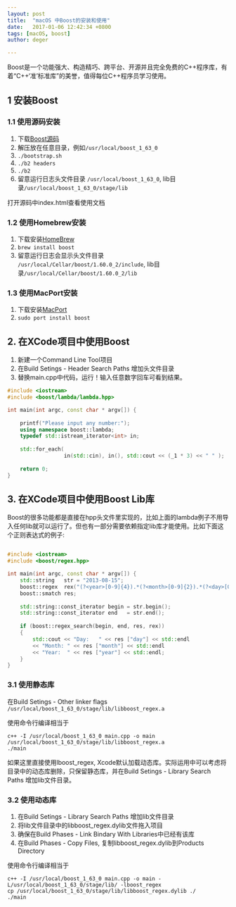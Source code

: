 ```yaml
---
layout: post
title:  "macOS 中Boost的安装和使用"
date:   2017-01-06 12:42:34 +0800
tags: [macOS, boost]
author: deger

---
```


Boost是一个功能强大、构造精巧、跨平台、开源并且完全免费的C++程序库，有着“C++‘准’标准库”的美誉，值得每位C++程序员学习使用。

## 1 安装Boost

### 1.1 使用源码安装

1. 下载[Boost源码](http://www.boost.org)
2. 解压放在任意目录，例如`/usr/local/boost_1_63_0`
3. `./bootstrap.sh `
4. `./b2 headers`
5. `./b2`
6. 留意运行日志头文件目录 `/usr/local/boost_1_63_0`, lib目录`/usr/local/boost_1_63_0/stage/lib`

打开源码中index.html查看使用文档

### 1.2 使用Homebrew安装

1. 下载安装[HomeBrew](http://brew.sh)
2. `brew install boost`
3. 留意运行日志会显示头文件目录 `/usr/local/Cellar/boost/1.60.0_2/include`, lib目录`/usr/local/Cellar/boost/1.60.0_2/lib`


### 1.3 使用MacPort安装

1. 下载安装[MacPort](https://www.macports.org/install.php)
2. `sudo port install boost`

## 2. 在XCode项目中使用Boost

1. 新建一个Command Line Tool项目
2. 在Build Setings - Header Search Paths 增加头文件目录
3. 替换main.cpp中代码，运行！输入任意数字回车可看到结果。

```cpp
#include <iostream>
#include <boost/lambda/lambda.hpp>

int main(int argc, const char * argv[]) {
    
    printf("Please input any number:");
    using namespace boost::lambda;
    typedef std::istream_iterator<int> in;
    
    std::for_each(
                  in(std::cin), in(), std::cout << (_1 * 3) << " " );
    
    return 0;
}

```

## 3. 在XCode项目中使用Boost Lib库

Boost的很多功能都是直接在hpp头文件里实现的，比如上面的lambda例子不用导入任何lib就可以运行了。但也有一部分需要依赖指定lib库才能使用。比如下面这个正则表达式的例子:

```cpp

#include <iostream>
#include <boost/regex.hpp>

int main(int argc, const char * argv[]) {
    std::string   str = "2013-08-15";
    boost::regex  rex("(?<year>[0-9]{4}).*(?<month>[0-9]{2}).*(?<day>[0-9]{2})");
    boost::smatch res;
    
    std::string::const_iterator begin = str.begin();
    std::string::const_iterator end   = str.end();
    
    if (boost::regex_search(begin, end, res, rex))
    {
        std::cout << "Day:   " << res ["day"] << std::endl
        << "Month: " << res ["month"] << std::endl
        << "Year:  " << res ["year"] << std::endl;
    }
}
```

### 3.1 使用静态库

在Build Setings - Other linker flags `/usr/local/boost_1_63_0/stage/lib/libboost_regex.a`

使用命令行编译相当于 

```
c++ -I /usr/local/boost_1_63_0 main.cpp -o main /usr/local/boost_1_63_0/stage/lib/libboost_regex.a
./main
```

如果这里直接使用lboost_regex, Xcode默认加载动态库。实际运用中可以考虑将目录中的动态库删除，只保留静态库，并在Build Setings - Library Search Paths  增加lib文件目录。

### 3.2 使用动态库

1. 在Build Setings - Library Search Paths  增加lib文件目录	
2. 将lib文件目录中的libboost_regex.dylib文件拖入项目
3. 确保在Build Phases - Link Bindary With Libraries中已经有该库
4. 在Build Phases - Copy Files, 复制libboost_regex.dylib到Products Directory

使用命令行编译相当于 

```
c++ -I /usr/local/boost_1_63_0 main.cpp -o main -L/usr/local/boost_1_63_0/stage/lib/ -lboost_regex
cp /usr/local/boost_1_63_0/stage/lib/libboost_regex.dylib ./
./main
```
